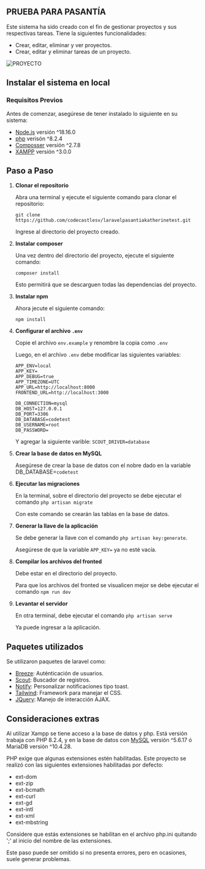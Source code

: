 ## PRUEBA PARA PASANTÍA

Este sistema ha sido creado con el fin de gestionar proyectos y sus respectivas tareas. Tiene la siguientes funcionalidades:
- Crear, editar, eliminar y ver proyectos.
- Crear, editar y eliminar tareas de un proyecto.

![PROYECTO](https://i.ibb.co/7Cc2YzS/imagen-2024-10-01-213950072.png)

## Instalar el sistema en local
### Requisitos Previos
Antes de comenzar, asegúrese de tener instalado lo siguiente en su sistema:

- [Node.js](https://nodejs.org/) versión ^18.16.0
- [php](https://www.php.net) verisón ^8.2.4
- [Composser](https://getcomposer.org) versión ^2.7.8
- [XAMPP](https://www.apachefriends.org/index.html) versión ^3.0.0

## Paso a Paso

1. **Clonar el repositorio**

   Abra una terminal y ejecute el siguiente comando para clonar el repositorio:

   ```git clone https://github.com/codecastlesv/laravelpasantiakatherinetest.git```

   Ingrese al directorio del proyecto creado.
   
2. **Instalar composer**

    Una vez dentro del directorio del proyecto, ejecute el siguiente comando:

   ```composer install```

   Esto permitirá que se descarguen todas las dependencias del proyecto.

2. **Instalar npm**

    Ahora jecute el siguiente comando:

   ```npm install```

4. **Configurar el archivo ```.env```**

    Copie el archivo ```env.example``` y renombre la copia como ```.env```

    Luego, en el archivo ```.env``` debe modificar las siguientes variables:
    ```APP_NAME=CODECASTLE-TEST
    APP_ENV=local
    APP_KEY=
    APP_DEBUG=true
    APP_TIMEZONE=UTC
    APP_URL=http://localhost:8000
    FRONTEND_URL=http://localhost:3000
    
    DB_CONNECTION=mysql
    DB_HOST=127.0.0.1
    DB_PORT=3306
    DB_DATABASE=codetest
    DB_USERNAME=root
    DB_PASSWORD=
    ```

    Y agregar la siguiente varible:
    ```SCOUT_DRIVER=database```

5. **Crear la base de datos en MySQL**

    Asegúrese de crear la base de datos con el nobre dado en la variable DB_DATABASE=```codetest```

6. **Ejecutar las migraciones**

    En la terminal, sobre el directorio del proyecto se debe ejecutar el comando ```php artisan migrate```
    
    Con este comando se crearán las tablas en la base de datos.

7. **Generar la llave de la aplicación**

    Se debe generar la llave con el comando ```php artisan key:generate```.
    
    Asegúrese de que la variable ```APP_KEY=``` ya no esté vacía.

8. **Compilar los archivos del fronted**

    Debe estar en el directorio del proyecto.
    
    Para que los archivos del fronted se visualicen mejor se debe ejecutar el comando ```npm run dev```

9. **Levantar el servidor**

    En otra terminal, debe ejecutar el comando ```php artisan serve```

    Ya puede ingresar a la aplicación.

##  Paquetes utilizados
Se utilizaron paquetes de laravel como:
- [Breeze](https://laravel.com/docs/11.x/starter-kits#breeze-and-blade): Auténticación de usuarios.
- [Scout](https://laravel.com/docs/11.x/scout): Buscador de registros.
- [Notify](https://github.com/mckenziearts/laravel-notify): Personalizar notificaciones tipo toast.
- [Tailwind](https://tailwindcss.com/): Framework para manejar el CSS.
- [JQuery](https://api.jquery.com/jQuery.ajax/): Manejo de interacción AJAX.

## Consideraciones extras
Al utilizar Xampp se tiene acceso a la base de datos y php. 
Está versión trabaja con PHP 8.2.4, y en la base de datos con [MySQL]() versión ^5.6.17 ó MariaDB versión ^10.4.28.

PHP exige que algunas extensiones estén habilitadas. Este proyecto se realizó con las siguientes extensiones habilitadas por defecto:
- ext-dom
- ext-zip
- ext-bcmath
- ext-curl
- ext-gd
- ext-intl
- ext-xml
- ext-mbstring

Considere que estás extensiones se habilitan en el archivo php.ini quitando ';' al inicio del nombre de las extensiones.

Este paso puede ser omitido si no presenta errores, pero en ocasiones, suele generar problemas.

